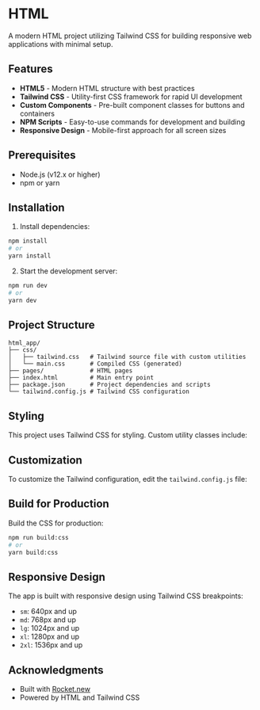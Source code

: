 # HTML

A modern HTML project utilizing Tailwind CSS for building responsive web applications with minimal setup.

## Features

- **HTML5** - Modern HTML structure with best practices
- **Tailwind CSS** - Utility-first CSS framework for rapid UI development
- **Custom Components** - Pre-built component classes for buttons and containers
- **NPM Scripts** - Easy-to-use commands for development and building
- **Responsive Design** - Mobile-first approach for all screen sizes

## Prerequisites

- Node.js (v12.x or higher)
- npm or yarn

## Installation

1. Install dependencies:
```bash
npm install
# or
yarn install
```

2. Start the development server:
```bash
npm run dev
# or
yarn dev
```

## Project Structure

```
html_app/
├── css/
│   ├── tailwind.css   # Tailwind source file with custom utilities
│   └── main.css       # Compiled CSS (generated)
├── pages/             # HTML pages
├── index.html         # Main entry point
├── package.json       # Project dependencies and scripts
└── tailwind.config.js # Tailwind CSS configuration
```

## Styling

This project uses Tailwind CSS for styling. Custom utility classes include:


## Customization

To customize the Tailwind configuration, edit the `tailwind.config.js` file:


## Build for Production

Build the CSS for production:

```bash
npm run build:css
# or
yarn build:css
```

## Responsive Design

The app is built with responsive design using Tailwind CSS breakpoints:

- `sm`: 640px and up
- `md`: 768px and up
- `lg`: 1024px and up
- `xl`: 1280px and up
- `2xl`: 1536px and up

##  Acknowledgments

- Built with [Rocket.new](https://rocket.new)
- Powered by HTML and Tailwind CSS






























